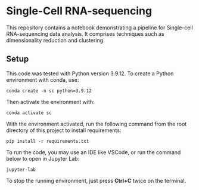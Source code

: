 # Single-Cell RNA-sequencing

This repository contains a notebook demonstrating a pipeline for Single-cell RNA-sequencing data analysis.
It comprises techniques such as dimensionality reduction and clustering.

## Setup

This code was tested with Python version 3.9.12.
To create a Python environment with conda, use:

```
conda create -n sc python=3.9.12
```

Then activate the environment with:

```
conda activate sc
```

With the environment activated, run the following command from the root directory of this project to install requirements:

```
pip install -r requirements.txt
```

To run the code, you may use an IDE like VSCode, or run the command below to open in Jupyter Lab:

```
jupyter-lab
```

To stop the running environment, just press **Ctrl+C** twice on the terminal.